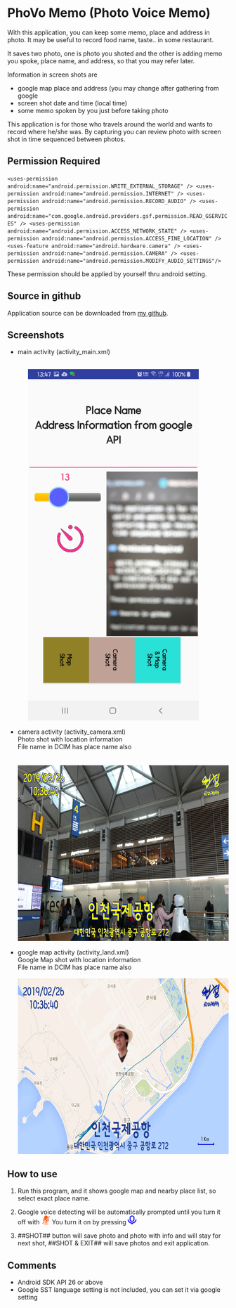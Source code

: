 
# PhoVo Memo (Photo Voice Memo)

With this application, you can keep some memo, place and address in photo. It may be useful to record food name, taste.. in some restaurant.   

It saves two photo, one is photo you shoted and the other is adding memo you spoke, place name, and address, so that you may refer later.

Information in screen shots are
- google map place and address (you may change after gathering from google 
- screen shot date and time (local time)
- some memo spoken by you just before taking photo

This application is for those who travels around the world and wants to record where he/she was. By capturing you can review photo with screen shot in time sequenced between photos.

## Permission Required

``
    <uses-permission android:name="android.permission.WRITE_EXTERNAL_STORAGE" />
    <uses-permission android:name="android.permission.INTERNET" />
    <uses-permission android:name="android.permission.RECORD_AUDIO" />
    <uses-permission android:name="com.google.android.providers.gsf.permission.READ_GSERVICES" />
    <uses-permission android:name="android.permission.ACCESS_NETWORK_STATE" />
    <uses-permission android:name="android.permission.ACCESS_FINE_LOCATION" />
    <uses-feature android:name="android.hardware.camera" />
    <uses-permission android:name="android.permission.CAMERA" />
    <uses-permission android:name="android.permission.MODIFY_AUDIO_SETTINGS"/>
``

These permission should be applied by yourself thru android setting.

## Source in github

Application source can be downloaded from [my github][1].

[1]: https://github.com/riopapa/photomemo

## Screenshots

- main activity (activity_main.xml)<br>

<br>&nbsp;&nbsp;&nbsp;&nbsp;&nbsp;&nbsp;&nbsp;&nbsp;&nbsp;&nbsp;&nbsp;&nbsp;<img src="mainActivity.jpg" height="800" alt="mainActivity"/>

- camera activity (activity_camera.xml)<br>
Photo shot with location information<br>File name in DCIM has place name also<br>
<br>&nbsp;&nbsp;&nbsp;&nbsp;&nbsp;&nbsp;&nbsp;&nbsp;&nbsp;&nbsp;&nbsp;&nbsp;<img src="cameraActivity.jpg" height="400" alt="screenShotPhoto"/> 

- google map activity (activity_land.xml)<br>
Google Map shot with location information<br>File name in DCIM has place name also
<br>&nbsp;&nbsp;&nbsp;&nbsp;&nbsp;&nbsp;&nbsp;&nbsp;&nbsp;&nbsp;&nbsp;&nbsp;<img src="googleMap.jpg" height="400" alt="screenShotGoogleMap"/> 

## How to use

1. Run this program, and it shows google map and nearby place list, so select exact place name.

2. Google voice detecting will be automatically prompted until you turn it off with <img src="./app/src/main/res/mipmap-xxhdpi/micro_phone_off.png" width="20" height="20" alt="micro_phone_off"/> You turn it on by pressing <img src="./app/src/main/res/mipmap-xxhdpi/micro_phone_on.png" width="20" height="20" alt="micro_phone_on"/> 

3. ##SHOT## button will save photo and photo with info and will stay for next shot, ##SHOT & EXIT## will save photos and exit application.

## Comments

- Android SDK API 26 or above 
- Google SST language setting is not included, you can set it via google setting

